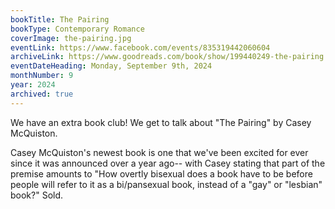 ```yaml
---
bookTitle: The Pairing
bookType: Contemporary Romance
coverImage: the-pairing.jpg
eventLink: https://www.facebook.com/events/835319442060604
archiveLink: https://www.goodreads.com/book/show/199440249-the-pairing
eventDateHeading: Monday, September 9th, 2024
monthNumber: 9
year: 2024
archived: true
---
```


We have an extra book club! We get to talk about "The Pairing" by Casey McQuiston.

Casey McQuiston's newest book is one that we've been excited for ever since it was announced over a year ago-- with Casey stating that part of the premise amounts to "How overtly bisexual does a book have to be before people will refer to it as a bi/pansexual book, instead of a "gay" or "lesbian" book?" Sold.